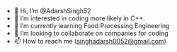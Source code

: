 - 👋 Hi, I’m @AdarshSingh52
- 👀 I’m interested in coding more likely in C++.
- 🌱 I’m currently learning Food Processing Engineering
- 💞️ I’m looking to collaborate on companies for coding
- 📫 How to reach me (singhadarsh0052@gmail.com)


<!---
AdarshSingh52/AdarshSingh52 is a ✨ special ✨ repository because its `README.md` (this file) appears on your GitHub profile.
You can click the Preview link to take a look at your changes.
--->
